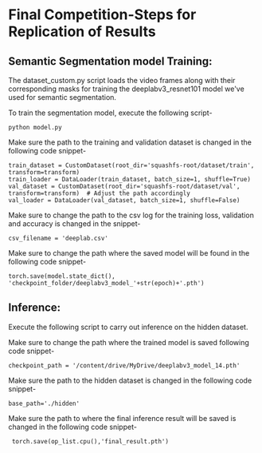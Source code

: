# Final Competition-Steps for Replication of Results  

## Semantic Segmentation model Training:

The dataset_custom.py script loads the video frames along with their corresponding masks for training the deeplabv3_resnet101 model we've used for semantic segmentation.

To train the segmentation model, execute the following script-
```
python model.py 
```
Make sure the path to the training and validation dataset is changed in the following code snippet-

```
train_dataset = CustomDataset(root_dir='squashfs-root/dataset/train', transform=transform)
train_loader = DataLoader(train_dataset, batch_size=1, shuffle=True)
val_dataset = CustomDataset(root_dir='squashfs-root/dataset/val', transform=transform)  # Adjust the path accordingly
val_loader = DataLoader(val_dataset, batch_size=1, shuffle=False)

```
Make sure to change the path to the csv log for the training loss, validation and accuracy is changed in the snippet-

```
csv_filename = 'deeplab.csv'
```

Make sure to change the path where the saved model will be found in the following code snippet-

```
torch.save(model.state_dict(), 'checkpoint_folder/deeplabv3_model_'+str(epoch)+'.pth')

```
## Inference:

Execute the following script to carry out inference on the hidden dataset.

Make sure to change the path where the trained model is saved following code snippet-  

```
checkpoint_path = '/content/drive/MyDrive/deeplabv3_model_14.pth'
```
Make sure the path to the hidden dataset is changed in the following code snippet-

```
base_path='./hidden'

```
Make sure the path to where the final inference result will be saved is changed in the following code snippet-

```
 torch.save(op_list.cpu(),'final_result.pth')

```










